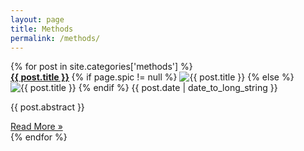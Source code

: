 ```yaml
---
layout: page
title: Methods
permalink: /methods/
---
```


<div class="wrapper">

<div class="mgrid">
	{% for post in site.categories['methods'] %}
		<div class="box">
			<strong>
				<a href="{{ post.url | remove_first: '/' | prepend: site.baseurl }}">{{ post.title }}</a>
			</strong>
			{% if page.spic != null %} 
			<img src="{{ post.spic | prepend: site.baseurl }}" alt="{{ post.title }}" class="nv" />
			{% else %}
			<img src="{{ 'assets/images/site/cities/earth_default_reduced.jpg' | prepend: site.baseurl }}" alt="{{ post.title }}" class="nv"/>
			{% endif %}
			<span class="post-date">{{ post.date | date_to_long_string }}</span>
			<p class="post-abstract">{{ post.abstract }} </p>
			<a href="{{ post.url | remove_first: '/' | prepend: site.baseurl }}">Read More &raquo;</a>
		</div>
	{% endfor %}
</div>

</div>